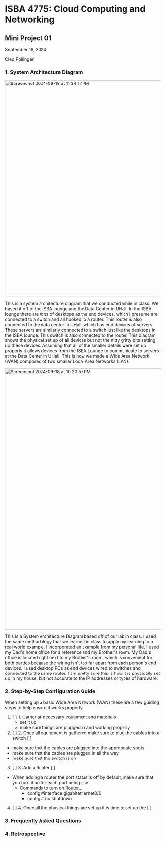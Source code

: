 # ISBA 4775: Cloud Computing and Networking

## Mini Project 01

September 18, 2024


Cleo Pollinger

###  1. System Architecture Diagram

<img width="701" alt="Screenshot 2024-09-18 at 11 34 17 PM" src="https://github.com/user-attachments/assets/54b7c4dd-defc-4d7b-99ca-0f4025d8ed62">

This is a system architecture diagram that we conducted while in class. We based it off of the ISBA lounge and the Data Center in UHall. In the ISBA lounge there are tons of desktops as the end devices, which I presume are connected to a switch and all hooked to a router. This router is also connected to the data center in UHall, which has end devices of servers. These servers are similarly connected to a switch just like the desktops in the ISBA lounge. This switch is also connected to the router. This diagram shows the physical set up of all devices but not the nitty gritty bits setting up these devices. Assuming that all of the smaller details were set up properly it allows devices from the ISBA Lounge to communicate to servers at the Data Center in UHall. This is how we made a Wide Area Network (WAN) composed of two smaller Local Area Networks (LAN).

<img width="846" alt="Screenshot 2024-09-18 at 10 20 57 PM" src="https://github.com/user-attachments/assets/1b31d471-e2f2-4b09-bdc5-e14c94a49c1b">

This is a System Architecture Diagram based off of our lab in class. I used the same methodology that we learned in class to apply my learning to a real world example. I incorporated an example from my personal life. I used my Dad's home office for a reference and my Brother's room. My Dad's office is located right next to my Brother's room, which is convenient for both parties because the wiring isn't too far apart from each person's end devices. I used desktop PCs as end devices wired to switches and connected to the same router. I am pretty sure this is how it is physically set up in my house, but not accurate to the IP addresses or types of hardware.

###  2. Step-by-Step Configuration Guide
When setting up a basic Wide Area Network (WAN) these are a few guiding steps to help ensure it works properly.

1. [ ] 1. Gather all necessary equipment and materials 
   - set it up
   - make sure things are plugged in and working properly
2. [ ]  2. Once all equipment is gathered make sure to plug the cables into a switch [ ]
- make sure that the cables are plugged into the appropriate spots
- make sure that the cables are plugged in all the way
- make sure that the switch is on
3. [ ] 3. Add a Router [ ]
  - When adding a router the port status is off by default, make sure that you turn it on for each port being use
     - Commands to turn on Router...
          - config #interface gigabitethernet0/0
          - config # no shutdown
4. [ ] 4. Once all the physical things are set up it is time to set up the [ ]

###  3. Frequently Asked Questions

###  4. Retrospective
